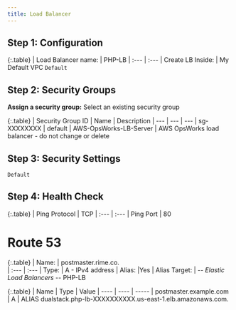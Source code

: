 ```yaml
---
title: Load Balancer
---
```


## Step 1: Configuration

{:.table}
| Load Balancer name: | PHP-LB
| :--- | :---
| Create LB Inside: | My Default VPC `Default`

## Step 2: Security Groups
**Assign a security group:** Select an existing security group

{:.table}
| Security Group ID | Name | Description
| --- | --- | ---
| sg-XXXXXXXX | default | AWS-OpsWorks-LB-Server | AWS OpsWorks load balancer - do not change or delete

## Step 3: Security Settings
`Default`

## Step 4: Health Check

{:.table}
| Ping Protocol | TCP
| :--- | :---
| Ping Port | 80

# Route 53

{:.table}
| Name: | postmaster.rime.co.  
| :--- | :---
| Type: | A  - IPv4 address
| Alias: |Yes
| Alias Target: | -- *Elastic Load Balancers* -- PHP-LB

{:.table}
| Name | Type | Value
| ---- | ---- | -----
| postmaster.example.com | A | ALIAS dualstack.php-lb-XXXXXXXXXX.us-east-1.elb.amazonaws.com.
